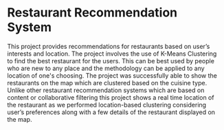 # Restaurant Recommendation System
This project provides recommendations for restaurants based on user’s interests and location. The project involves the use of K-Means Clustering to find the best restaurant for the users. This can be best used by people who are new to any place and the methodology can be applied to any location of one's choosing. The project was successfully able to show the restaurants on the map which are clustered based on the cuisine type. Unlike other restaurant recommendation systems which are based on content or collaborative filtering this project shows a real time location of the restaurant as we performed location-based clustering considering user’s preferences along with a few details of the restaurant displayed on the map.
